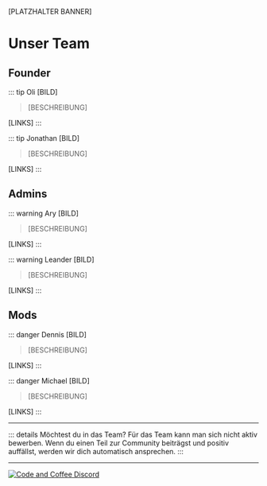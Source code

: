 [PLATZHALTER BANNER]

# Unser Team

## Founder

::: tip Oli
[BILD]
> [BESCHREIBUNG]


[LINKS]
:::

::: tip Jonathan
[BILD]
> [BESCHREIBUNG]

[LINKS]
:::

## Admins

::: warning Ary
[BILD]
> [BESCHREIBUNG]

[LINKS]
:::

::: warning Leander
[BILD]
> [BESCHREIBUNG]

[LINKS]
:::

## Mods

::: danger Dennis
[BILD]
> [BESCHREIBUNG]

[LINKS]
:::

::: danger Michael
[BILD]
> [BESCHREIBUNG]

[LINKS]
:::

***

::: details Möchtest du in das Team?
Für das Team kann man sich nicht aktiv bewerben. Wenn du einen Teil zur Community beiträgst und positiv auffällst, werden wir dich automatisch ansprechen.
:::

***
[![Code and Coffee Discord](https://discordapp.com/api/guilds/889432631672983562/widget.png?style=banner2)](http://discord.code-n.coffee)